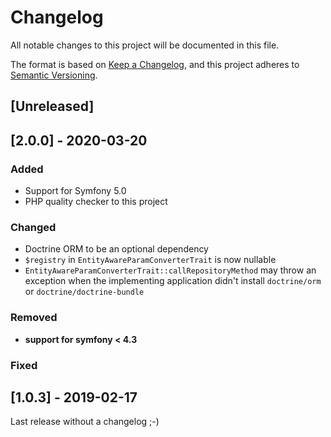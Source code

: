 # Changelog
All notable changes to this project will be documented in this file.

The format is based on [Keep a Changelog](https://keepachangelog.com/en/1.0.0/),
and this project adheres to [Semantic Versioning](https://semver.org/spec/v2.0.0.html).

## [Unreleased]

## [2.0.0] - 2020-03-20
### Added
* Support for Symfony 5.0
* PHP quality checker to this project

### Changed
* Doctrine ORM to be an optional dependency
* `$registry` in `EntityAwareParamConverterTrait` is now nullable
* `EntityAwareParamConverterTrait::callRepositoryMethod` may throw an exception when the implementing
  application didn't install `doctrine/orm` or `doctrine/doctrine-bundle` 

### Removed
* __support for symfony < 4.3__

### Fixed


## [1.0.3] - 2019-02-17
Last release without a changelog ;-) 
 

